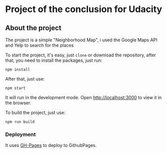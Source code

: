 # Project of the conclusion for Udacity

## About the project

The project is a simple "Neighborhood Map", i used the Google Maps API and Yelp to search for the places

To start the project, it's easy, just `clone` or download the repository, after that, you need to install the packages, just run:

`npm install`

After that, just use:

`npm start`

It will run in the development mode.
Open [http://localhost:3000](http://localhost:3000) to view it in the browser.

To build the project, just use:

`npm run build`

### Deployment

It uses [GH-Pages](https://github.com/tschaub/gh-pages) to deploy to GithubPages.